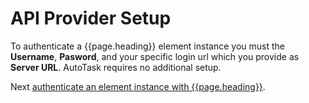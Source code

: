 # API Provider Setup

To authenticate a {{page.heading}} element instance you must the **Username**, **Pasword**, and your specific login url which you provide as **Server URL**. AutoTask requires no additional setup.

Next [authenticate an element instance with {{page.heading}}](authenticate.html).
